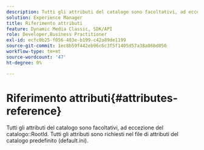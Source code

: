 ```yaml
---
description: Tutti gli attributi del catalogo sono facoltativi, ad eccezione del catalogo RootId. Tutti gli attributi sono richiesti nel file di attributi del catalogo predefinito (default.ini).
solution: Experience Manager
title: Riferimento attributi
feature: Dynamic Media Classic, SDK/API
role: Developer,Business Practitioner
exl-id: ecfc0b25-f056-483e-b199-c42a89de1199
source-git-commit: 1ec8b59f442eb96c6c3f5f1405d57a38a86bd056
workflow-type: tm+mt
source-wordcount: '47'
ht-degree: 0%

---
```


# Riferimento attributi{#attributes-reference}

Tutti gli attributi del catalogo sono facoltativi, ad eccezione del catalogo::RootId. Tutti gli attributi sono richiesti nel file di attributi del catalogo predefinito (default.ini).
